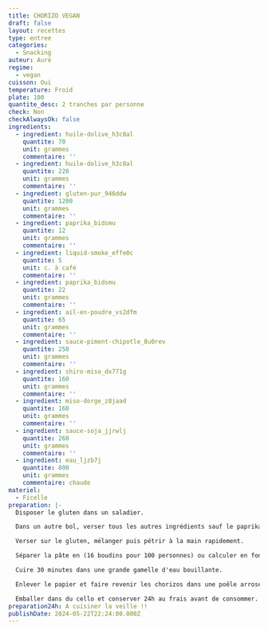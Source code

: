 ```yaml
---
title: CHORIZO VEGAN
draft: false
layout: recettes
type: entree
categories:
  - Snacking
auteur: Auré
regime:
  - vegan
cuisson: Oui
temperature: Froid
plate: 100
quantite_desc: 2 tranches par personne
check: Non
checkAlwaysOk: false
ingredients:
  - ingredient: huile-dolive_h3c8al
    quantite: 70
    unit: grammes
    commentaire: ''
  - ingredient: huile-dolive_h3c8al
    quantite: 220
    unit: grammes
    commentaire: ''
  - ingredient: gluten-pur_946ddw
    quantite: 1200
    unit: grammes
    commentaire: ''
  - ingredient: paprika_bidsmu
    quantite: 12
    unit: grammes
    commentaire: ''
  - ingredient: liquid-smoke_effe0c
    quantite: 5
    unit: c. à café
    commentaire: ''
  - ingredient: paprika_bidsmu
    quantite: 22
    unit: grammes
    commentaire: ''
  - ingredient: ail-en-poudre_vs2dfm
    quantite: 65
    unit: grammes
    commentaire: ''
  - ingredient: sauce-piment-chipotle_8u0rev
    quantite: 250
    unit: grammes
    commentaire: ''
  - ingredient: shiro-miso_dx771g
    quantite: 160
    unit: grammes
    commentaire: ''
  - ingredient: miso-dorge_z8jaad
    quantite: 160
    unit: grammes
    commentaire: ''
  - ingredient: sauce-soja_jjrwlj
    quantite: 260
    unit: grammes
    commentaire: ''
  - ingredient: eau_ljzb7j
    quantite: 800
    unit: grammes
    commentaire: chaude
materiel:
  - Ficelle
preparation: |-
  Disposer le gluten dans un saladier.

  Dans un autre bol, verser tous les autres ingrédients sauf le paprika. Délayer avec un peu d'eau chaude et ajouter le reste de l'eau. Bien mélanger.

  Verser sur le gluten, mélanger puis pétrir à la main rapidement.

  Séparer la pâte en (16 boudins pour 100 personnes) ou calculer en fonction. Les rouler dans une feuille de papier sulfu. Saucissonner avec de la ficelle, sans trop serrer car le seitan gonfle légèrement à la cuisson. Bien serrer sur les côtés pour que l'eau de cuisson ne s'infiltre pas.

  Cuire 30 minutes dans une grande gamelle d'eau bouillante.

  Enlever le papier et faire revenir les chorizos dans une poêle arrosée d'huile d'olive et de paprika.

  Emballer dans du cello et conserver 24h au frais avant de consommer.
preparation24h: A cuisiner la veille !!
publishDate: 2024-05-22T22:24:00.000Z
---
```

